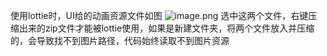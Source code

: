 使用lottie时，UI给的动画资源文件如图
![image.png](https://upload-images.jianshu.io/upload_images/167849-c472288185ace5bd.png?imageMogr2/auto-orient/strip%7CimageView2/2/w/1240)
选中这两个文件，右键压缩出来的zip文件才能被lottie使用，如果是新建文件夹，将两个文件放入并压缩的，会导致找不到图片路径，代码始终读取不到图片资源
